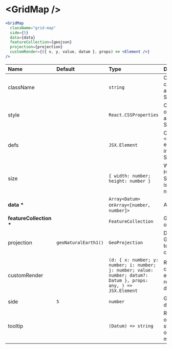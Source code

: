 # \<GridMap \/>

```jsx
<GridMap
  className="grid-map"
  side={5}
  data={data}
  featureCollection={geojson}
  projection={projection}
  customRender={({ x, y, value, datum }, props) => <Element />}
/>
```

| Name                        | Default              | Type                                                                                                             | Description                                                  |
| :-------------------------- | :------------------- | :--------------------------------------------------------------------------------------------------------------- | :----------------------------------------------------------- |
| className                   |                      | `string`                                                                                                         | Custom css classes to apply to the SVG                       |
| style                       |                      | `React.CSSProperties`                                                                                            | Custom style object to apply to the SVG                      |
| defs                        |                      | `JSX.Element`                                                                                                    | Optional `<defs />` element to include in the SVG            |
| size                        |                      | `{ width: number; height: number }`                                                                              | Width and Height of the SVG. Default is parent node size.    |
| <b>data \*</b>              |                      | `Array<Datum>` or`Array<[number, number]>`                                                                       | Array of data                                                |
| <b>featureCollection \*</b> |                      | `FeatureCollection`                                                                                              | GeoJson object                                               |
| projection                  | `geoNaturalEarth1()` | `GeoProjection`                                                                                                  | D3 GeoProjection to map coordinates                          |
| customRender                |                      | `(d: { x: number; y: number; i: number; j: number; value: number; datum?: Datum }, props: any, ) => JSX.Element` | Return custom element to render as data point                |
| side                        | `5`                  | `number`                                                                                                         | Grid cell dimension                                          |
| tooltip                     |                      | `(Datum) => string`                                                                                              | Return HTML or text as a string to show on element mouseover |

